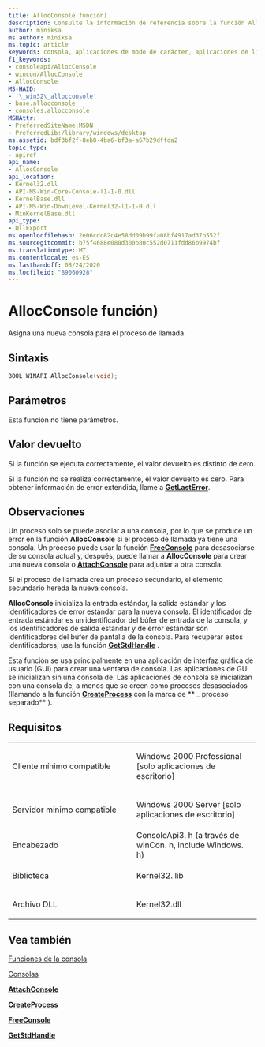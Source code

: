 ```yaml
---
title: AllocConsole función)
description: Consulte la información de referencia sobre la función AllocConsole, que asigna una nueva consola para el proceso de llamada.
author: miniksa
ms.author: miniksa
ms.topic: article
keywords: consola, aplicaciones de modo de carácter, aplicaciones de línea de comandos, aplicaciones de terminal, API de consola
f1_keywords:
- consoleapi/AllocConsole
- wincon/AllocConsole
- AllocConsole
MS-HAID:
- '\_win32\_allocconsole'
- base.allocconsole
- consoles.allocconsole
MSHAttr:
- PreferredSiteName:MSDN
- PreferredLib:/library/windows/desktop
ms.assetid: bdf3bf2f-8eb8-4ba6-bf3a-a67b29dffda2
topic_type:
- apiref
api_name:
- AllocConsole
api_location:
- Kernel32.dll
- API-MS-Win-Core-Console-l1-1-0.dll
- KernelBase.dll
- API-MS-Win-DownLevel-Kernel32-l1-1-0.dll
- MinKernelBase.dll
api_type:
- DllExport
ms.openlocfilehash: 2e06cdc82c4e58dd09b99fa08bf4917ad37b552f
ms.sourcegitcommit: b75f4688e080d300b80c552d0711fdd86b9974bf
ms.translationtype: MT
ms.contentlocale: es-ES
ms.lasthandoff: 08/24/2020
ms.locfileid: "89060928"
---
```

# <a name="allocconsole-function"></a>AllocConsole función)


Asigna una nueva consola para el proceso de llamada.

<a name="syntax"></a>Sintaxis
------

```C
BOOL WINAPI AllocConsole(void);
```

<a name="parameters"></a>Parámetros
----------

Esta función no tiene parámetros.

<a name="return-value"></a>Valor devuelto
------------

Si la función se ejecuta correctamente, el valor devuelto es distinto de cero.

Si la función no se realiza correctamente, el valor devuelto es cero. Para obtener información de error extendida, llame a [**GetLastError**](https://msdn.microsoft.com/library/windows/desktop/ms679360).

<a name="remarks"></a>Observaciones
-------

Un proceso solo se puede asociar a una consola, por lo que se produce un error en la función **AllocConsole** si el proceso de llamada ya tiene una consola. Un proceso puede usar la función [**FreeConsole**](freeconsole.md) para desasociarse de su consola actual y, después, puede llamar a **AllocConsole** para crear una nueva consola o [**AttachConsole**](attachconsole.md) para adjuntar a otra consola.

Si el proceso de llamada crea un proceso secundario, el elemento secundario hereda la nueva consola.

**AllocConsole** inicializa la entrada estándar, la salida estándar y los identificadores de error estándar para la nueva consola. El identificador de entrada estándar es un identificador del búfer de entrada de la consola, y los identificadores de salida estándar y de error estándar son identificadores del búfer de pantalla de la consola. Para recuperar estos identificadores, use la función [**GetStdHandle**](getstdhandle.md) .

Esta función se usa principalmente en una aplicación de interfaz gráfica de usuario (GUI) para crear una ventana de consola. Las aplicaciones de GUI se inicializan sin una consola de. Las aplicaciones de consola se inicializan con una consola de, a menos que se creen como procesos desasociados (llamando a la función [**CreateProcess**](https://msdn.microsoft.com/library/windows/desktop/ms682425) con la marca de ** \_ proceso separado** ).

<a name="requirements"></a>Requisitos
------------

<table>
<colgroup>
<col width="50%" />
<col width="50%" />
</colgroup>
<tbody>
<tr class="odd">
<td><p>Cliente mínimo compatible</p></td>
<td><p>Windows 2000 Professional [solo aplicaciones de escritorio]</p></td>
</tr>
<tr class="even">
<td><p>Servidor mínimo compatible</p></td>
<td><p>Windows 2000 Server [solo aplicaciones de escritorio]</p></td>
</tr>
<tr class="odd">
<td><p>Encabezado</p></td>
<td>ConsoleApi3. h (a través de winCon. h, include Windows. h)</td>
</tr>
<tr class="even">
<td><p>Biblioteca</p></td>
<td>Kernel32. lib</td>
</tr>
<tr class="odd">
<td><p>Archivo DLL</p></td>
<td>Kernel32.dll</td>
</tr>
<tr class="even">
</tr>
<tr class="odd">
</tr>
<tr class="even">
</tr>
</tbody>
</table>

## <a name="span-idsee_alsospansee-also"></a><span id="see_also"></span>Vea también


[Funciones de la consola](console-functions.md)

[Consolas](consoles.md)

[**AttachConsole**](attachconsole.md)

[**CreateProcess**](https://msdn.microsoft.com/library/windows/desktop/ms682425)

[**FreeConsole**](freeconsole.md)

[**GetStdHandle**](getstdhandle.md)

 

 




